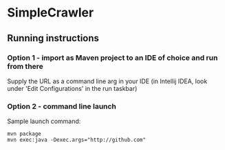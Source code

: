 # SimpleCrawler

## Running instructions
### Option 1 - import as Maven project to an IDE of choice and run from there
  Supply the URL as a command line arg in your IDE (in Intellij IDEA, look under 'Edit Configurations' in the run taskbar)
### Option 2 - command line launch
  Sample launch command: 
  
    mvn package
    mvn exec:java -Dexec.args="http://github.com"

